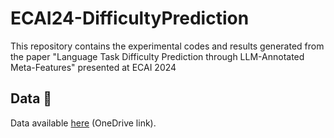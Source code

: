 # ECAI24-DifficultyPrediction
This repository contains the experimental codes and results generated from the paper "Language Task Difficulty Prediction through LLM-Annotated Meta-Features" presented at ECAI 2024

## Data :page_facing_up:
Data available [here](https://upvedues-my.sharepoint.com/:f:/g/personal/ymordav_upv_edu_es/EiXRX5v9q0pBpe54E9DQrEABSF8vtBeS2_xE2bxdUbW0ZA?e=yYFVwl) (OneDrive link).
